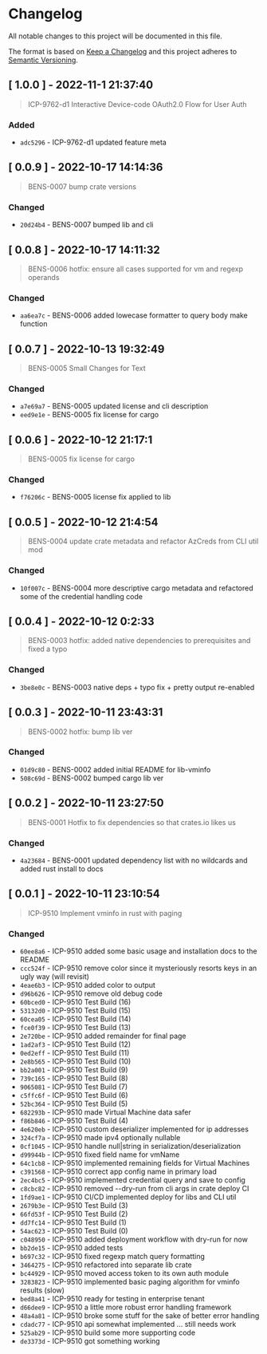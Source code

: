 
# Changelog

All notable changes to this project will be documented in this file.

The format is based on [Keep a Changelog](https://keepachangelog.com/en/1.0.0/)
and this project adheres to [Semantic Versioning](https://semver.org/spec/v2.0.0.html).



## [ 1.0.0 ] - 2022-11-1 21:37:40

> ICP-9762-d1 Interactive Device-code OAuth2.0 Flow for User Auth

### Added

- `adc5296` - ICP-9762-d1 updated feature meta



## [ 0.0.9 ] - 2022-10-17 14:14:36

> BENS-0007 bump crate versions

### Changed

- `20d24b4` - BENS-0007 bumped lib and cli



## [ 0.0.8 ] - 2022-10-17 14:11:32

> BENS-0006 hotfix: ensure all cases supported for vm and regexp operands

### Changed

- `aa6ea7c` - BENS-0006 added lowecase formatter to query body make function



## [ 0.0.7 ] - 2022-10-13 19:32:49

> BENS-0005 Small Changes for Text

### Changed

- `a7e69a7` - BENS-0005 updated license and cli description
- `eed9e1e` - BENS-0005 fix license for cargo



## [ 0.0.6 ] - 2022-10-12 21:17:1

> BENS-0005 fix license for cargo

### Changed

- `f76206c` - BENS-0005 license fix applied to lib



## [ 0.0.5 ] - 2022-10-12 21:4:54

> BENS-0004 update crate metadata and refactor AzCreds from CLI util mod

### Changed

- `10f007c` - BENS-0004 more descriptive cargo metadata and refactored some of the credential handling code



## [ 0.0.4 ] - 2022-10-12 0:2:33

> BENS-0003 hotfix: added native dependencies to prerequisites and fixed a typo

### Changed

- `3be8e0c` - BENS-0003 native deps + typo fix + pretty output re-enabled



## [ 0.0.3 ] - 2022-10-11 23:43:31

> BENS-0002 hotfix: bump lib ver

### Changed

- `01d9c80` - BENS-0002 added initial README for lib-vminfo
- `508c69d` - BENS-0002 bumped cargo lib ver



## [ 0.0.2 ] - 2022-10-11 23:27:50

> BENS-0001 Hotfix to fix dependencies so that crates.io likes us

### Changed

- `4a23684` - BENS-0001 updated dependency list with no wildcards and added rust install to docs



## [ 0.0.1 ] - 2022-10-11 23:10:54

> ICP-9510 Implement vminfo in rust with paging

### Changed

- `60ee8a6` - ICP-9510 added some basic usage and installation docs to the README
- `ccc524f` - ICP-9510 remove color since it mysteriously resorts keys in an ugly way (will revisit)
- `4eae6b3` - ICP-9510 added color to output
- `d96b626` - ICP-9510 remove old debug code
- `60bced0` - ICP-9510 Test Build (16)
- `53132d0` - ICP-9510 Test Build (15)
- `60cea05` - ICP-9510 Test Build (14)
- `fce0f39` - ICP-9510 Test Build (13)
- `2e720be` - ICP-9510 added remainder for final page
- `1ad2af3` - ICP-9510 Test Build (12)
- `0ed2eff` - ICP-9510 Test Build (11)
- `2e8b565` - ICP-9510 Test Build (10)
- `bb2a001` - ICP-9510 Test Build (9)
- `739c165` - ICP-9510 Test Build (8)
- `9065081` - ICP-9510 Test Build (7)
- `c5ffc6f` - ICP-9510 Test Build (6)
- `52bc364` - ICP-9510 Test Build (5)
- `682293b` - ICP-9510 made Virtual Machine data safer
- `f86b846` - ICP-9510 Test Build (4)
- `4e620eb` - ICP-9510 custom deserializer implemented for ip addresses
- `324cf7a` - ICP-9510 made ipv4 optionally nullable
- `0cf1045` - ICP-9510 handle null|string in serialization/deserialization
- `d99944b` - ICP-9510 fixed field name for vmName
- `64c1cb8` - ICP-9510 implemented remaining fields for Virtual Machines
- `c391568` - ICP-9510 correct app config name in primary load
- `2ec4bc5` - ICP-9510 implemented credential query and save to config
- `c8cbc82` - ICP-9510 removed --dry-run from cli args in crate deploy CI
- `1fd9ae1` - ICP-9510 CI/CD implemented deploy for libs and CLI util
- `2679b3e` - ICP-9510 Test Build (3)
- `66fd53f` - ICP-9510 Test Build (2)
- `dd7fc14` - ICP-9510 Test Build (1)
- `54ac623` - ICP-9510 Test Build (0)
- `c048950` - ICP-9510 added deployment workflow with dry-run for now
- `bb2de15` - ICP-9510 added tests
- `b697c32` - ICP-9510 fixed regexp match query formatting
- `3464275` - ICP-9510 refactored into separate lib crate
- `bc44929` - ICP-9510 moved access token to its own auth module
- `3283823` - ICP-9510 implemented basic paging algorithm for vminfo results (slow)
- `bed8a41` - ICP-9510 ready for testing in enterprise tenant
- `d66dee9` - ICP-9510 a little more robust error handling framework
- `48a4a81` - ICP-9510 broke some stuff for the sake of better error handling
- `cdadc77` - ICP-9510 api somewhat implemented ... still needs work
- `525ab29` - ICP-9510 build some more supporting code
- `de3373d` - ICP-9510 got something working